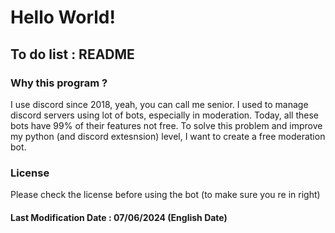 # Hello World!

## To do list : README

### Why this program ?
I use discord since 2018, yeah, you can call me senior. I used to manage discord servers using lot of bots, especially in moderation. Today, all these bots have 99% of their features not free. 
To solve this problem and improve my python (and discord extesnsion) level, I want to create a free moderation bot.


### License
Please check the license before using the bot (to make sure you re in right)



#### Last Modification Date : 07/06/2024 (English Date)
